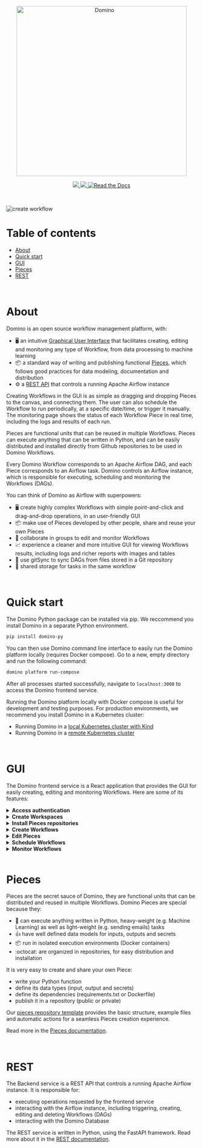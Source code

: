 

<p align="center">
  <img src="https://raw.githubusercontent.com/Tauffer-Consulting/domino/main/media/logo.png" width="450" title="Domino">
</p>
<p align="center">
  <a href="https://pypi.org/project/domino-py">
    <img src="https://img.shields.io/pypi/v/domino-py?color=%231BA331&label=PyPI&logo=python&logoColor=%23F7F991%20">
  </a>
  <a href="https://artifacthub.io/packages/helm/domino/domino">
    <img src="https://img.shields.io/endpoint?url=https://artifacthub.io/badge/repository/domino">
  </a>
  <a href="https://domino-py.readthedocs.io/en/latest/">
    <img alt="Read the Docs" src="https://img.shields.io/readthedocs/domino-py?label=Docs&logo=Read%20the%20Docs&logoColor=white">
  </a>
</p>

<br>

![create workflow](https://raw.githubusercontent.com/Tauffer-Consulting/domino/main/docs/source/_static/media/7_create_workflow.gif)

# Table of contents
- [About](#about)
- [Quick start](#quick-start)
- [GUI](#gui)
- [Pieces](#pieces)
- [REST](#rest)

<br>

# About
Domino is an open source workflow management platform, with:

- :desktop_computer: an intuitive [Graphical User Interface](#gui) that facilitates creating, editing and monitoring any type of Workflow, from data processing to machine learning
- :package: a standard way of writing and publishing functional [Pieces](#pieces), which follows good practices for data modeling, documentation and distribution
- :gear: a [REST API](#rest) that controls a running Apache Airflow instance


Creating Workflows in the GUI is as simple as dragging and dropping Pieces to the canvas, and connecting them. The user can also schedule the Workflow to run periodically, at a specific date/time, or trigger it manually. The monitoring page shows the status of each Workflow Piece in real time, including the logs and results of each run.

Pieces are functional units that can be reused in multiple Workflows. Pieces can execute anything that can be written in Python, and can be easily distributed and installed directly from Github repositories to be used in Domino Workflows.

Every Domino Workflow corresponds to an Apache Airflow DAG, and each Piece corresponds to an Airflow task. Domino controls an Airflow instance, which is responsible for executing, scheduling and monitoring the Workflows (DAGs).

You can think of Domino as Airflow with superpowers:

- :desktop_computer: create highly complex Workflows with simple point-and-click and drag-and-drop operations, in an user-friendly GUI
- :package: make use of Pieces developed by other people, share and reuse your own Pieces
- :busts_in_silhouette: collaborate in groups to edit and monitor Workflows
- :chart_with_upwards_trend: experience a cleaner and more intuitive GUI for viewing Workflows results, including logs and richer reports with images and tables
- :arrows_counterclockwise: use gitSync to sync DAGs from files stored in a Git repository
- :minidisc: shared storage for tasks in the same workflow

<br>

# Quick start

The Domino Python package can be installed via pip. We reccommend you install Domino in a separate Python environment.

```bash
pip install domino-py
```

You can then use Domino command line interface to easily run the Domino platform locally (requires Docker compose). Go to a new, empty directory and run the following command:

```bash
domino platform run-compose
```

After all processes started successfully, navigate to `localhost:3000` to access the Domino frontend service.

Running the Domino platform locally with Docker compose is useful for development and testing purposes. For production environments, we recommend you install Domino in a Kubernetes cluster:
- Running Domino in a [local Kubernetes cluster with Kind](https://domino-py.readthedocs.io/en/latest/pages/platform.html)
- Running Domino in a [remote Kubernetes cluster](https://domino-py.readthedocs.io/en/latest/pages/deployment_cloud.html)

<br>

# GUI
The Domino frontend service is a React application that provides the GUI for easily creating, editing and monitoring Workflows. Here are some of its features:

<details>
  <summary>
    <strong>Access authentication</strong>
  </summary>
  Sign up and login to use the Domino platform. <br></br>

  ![signup and login](https://raw.githubusercontent.com/Tauffer-Consulting/domino/main/docs/source/_static/media/1_sign_up.gif)

</details>

<details>
  <summary>
    <strong>Create Workspaces</strong>
  </summary>
  Create new Workspaces and add your github access token. <br></br>

  ![create workspace](https://raw.githubusercontent.com/Tauffer-Consulting/domino/main/docs/source/_static/media/2_create_workspace_and_token.gif)

</details>

<details>
  <summary>
    <strong>Install Pieces repositories</strong>
  </summary>
  Install bundles of Pieces to your Domino Workspaces direclty from Github repositories, and use them in your Workflows. <br></br>

  ![install pieces](https://raw.githubusercontent.com/Tauffer-Consulting/domino/main/docs/source/_static/media/6_install_pieces.gif)

</details>

<details>
  <summary>
    <strong>Create Workflows</strong>
  </summary>
  Create Workflows by dragging and dropping Pieces to the canvas, and connecting them. <br></br>

  ![create workflow](https://raw.githubusercontent.com/Tauffer-Consulting/domino/main/docs/source/_static/media/7_create_workflow.gif)

</details>

<details>
  <summary>
    <strong>Edit Pieces</strong>
  </summary>
  Edit Pieces by changing their input. Outputs from upstream Pieces are automatically available as inputs for downstream Pieces. Pieces can pass forward any type of data, from simple strings to heavy files, all automatically handled by Domino shared storage system. <br></br>

  ![edit pieces](https://raw.githubusercontent.com/Tauffer-Consulting/domino/main/docs/source/_static/media/8_edit_pieces.gif)

</details>

<details>
  <summary>
    <strong>Schedule Workflows</strong>
  </summary>
  Schedule Workflows to run periodically, at a specific date/time, or trigger them manually. <br></br>

  ![schedule workflows](https://raw.githubusercontent.com/Tauffer-Consulting/domino/main/docs/source/_static/media/9_edit_workflow.gif)
</details>

<details>
  <summary>
    <strong>Monitor Workflows</strong>
  </summary>
  Monitor Workflows in real time, including the status of each Piece, the logs and results of each run. <br></br>

  ![monitor workflow](https://raw.githubusercontent.com/Tauffer-Consulting/domino/main/docs/source/_static/media/10_monitor_workflow.gif)

</details>

<br>

# Pieces
Pieces are the secret sauce of Domino, they are functional units that can be distributed and reused in multiple Workflows. Domino Pieces are special because they:

- :snake: can execute anything written in Python, heavy-weight (e.g. Machine Learning) as well as light-weight (e.g. sending emails) tasks
- :+1: have well defined data models for inputs, outputs and secrets
- :package: run in isolated execution environments (Docker containers)
- :octocat: are organized in repositories, for easy distribution and installation

It is very easy to create and share your own Piece:

- write your Python function
- define its data types (input, output and secrets)
- define its dependencies (requirements.txt or Dockerfile)
- publish it in a repository (public or private)

Our [pieces repository template](https://github.com/Tauffer-Consulting/domino_pieces_repository_template) provides the basic structure, example files and automatic actions for a seamless Pieces creation experience.

Read more in the [Pieces documentation](https://domino-py.readthedocs.io/en/latest/pages/pieces.html).


<br>

# REST
The Backend service is a REST API that controls a running Apache Airflow instance. It is responsible for:

- executing operations requested by the frontend service
- interacting with the Airflow instance, including triggering, creating, editing and deleting Workflows (DAGs)
- interacting with the Domino Database

The REST service is written in Python, using the FastAPI framework. Read more about it in the [REST documentation](https://domino-py.readthedocs.io/en/latest/pages/rest.html).

<br>



